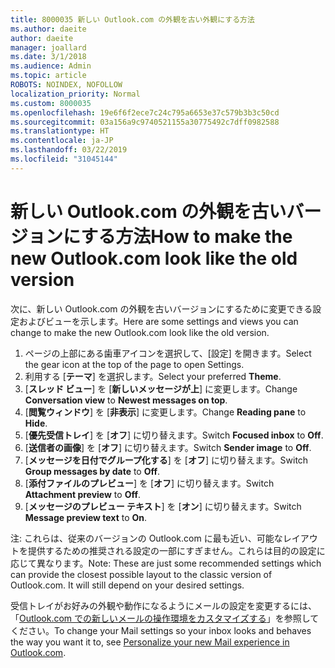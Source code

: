 ```yaml
---
title: 8000035 新しい Outlook.com の外観を古い外観にする方法
ms.author: daeite
author: daeite
manager: joallard
ms.date: 3/1/2018
ms.audience: Admin
ms.topic: article
ROBOTS: NOINDEX, NOFOLLOW
localization_priority: Normal
ms.custom: 8000035
ms.openlocfilehash: 19e6f6f2ece7c24c795a6653e37c579b3b3c50cd
ms.sourcegitcommit: 03a156a9c9740521155a30775492c7dff0982588
ms.translationtype: HT
ms.contentlocale: ja-JP
ms.lasthandoff: 03/22/2019
ms.locfileid: "31045144"
---
```

# <a name="how-to-make-the-new-outlookcom-look-like-the-old-version"></a><span data-ttu-id="3b048-102">新しい Outlook.com の外観を古いバージョンにする方法</span><span class="sxs-lookup"><span data-stu-id="3b048-102">How to make the new Outlook.com look like the old version</span></span>

<span data-ttu-id="3b048-103">次に、新しい Outlook.com の外観を古いバージョンにするために変更できる設定およびビューを示します。</span><span class="sxs-lookup"><span data-stu-id="3b048-103">Here are some settings and views you can change to make the new Outlook.com look like the old version.</span></span>

1. <span data-ttu-id="3b048-104">ページの上部にある歯車アイコンを選択して、[設定] を開きます。</span><span class="sxs-lookup"><span data-stu-id="3b048-104">Select the gear icon at the top of the page to open Settings.</span></span>
2. <span data-ttu-id="3b048-105">利用する [**テーマ**] を選択します。</span><span class="sxs-lookup"><span data-stu-id="3b048-105">Select your preferred **Theme**.</span></span>
3. <span data-ttu-id="3b048-106">[**スレッド ビュー**] を [**新しいメッセージが上**] に変更します。</span><span class="sxs-lookup"><span data-stu-id="3b048-106">Change **Conversation view** to **Newest messages on top**.</span></span>
4. <span data-ttu-id="3b048-107">[**閲覧ウィンドウ**] を [**非表示**] に変更します。</span><span class="sxs-lookup"><span data-stu-id="3b048-107">Change **Reading pane** to **Hide**.</span></span>
5. <span data-ttu-id="3b048-108">[**優先受信トレイ**] を [**オフ**] に切り替えます。</span><span class="sxs-lookup"><span data-stu-id="3b048-108">Switch **Focused inbox** to **Off**.</span></span>
6. <span data-ttu-id="3b048-109">[**送信者の画像**] を [**オフ**] に切り替えます。</span><span class="sxs-lookup"><span data-stu-id="3b048-109">Switch **Sender image** to **Off**.</span></span> 
7. <span data-ttu-id="3b048-110">[**メッセージを日付でグループ化する**] を [**オフ**] に切り替えます。</span><span class="sxs-lookup"><span data-stu-id="3b048-110">Switch **Group messages by date** to **Off**.</span></span> 
8. <span data-ttu-id="3b048-111">[**添付ファイルのプレビュー**] を [**オフ**] に切り替えます。</span><span class="sxs-lookup"><span data-stu-id="3b048-111">Switch **Attachment preview** to **Off**.</span></span> 
9. <span data-ttu-id="3b048-112">[**メッセージのプレビュー テキスト**] を [**オン**] に切り替えます。</span><span class="sxs-lookup"><span data-stu-id="3b048-112">Switch **Message preview text** to **On**.</span></span>

<span data-ttu-id="3b048-p101">注: これらは、従来のバージョンの Outlook.com に最も近い、可能なレイアウトを提供するための推奨される設定の一部にすぎません。これらは目的の設定に応じて異なります。</span><span class="sxs-lookup"><span data-stu-id="3b048-p101">Note: These are just some recommended settings which can provide the closest possible layout to the classic version of Outlook.com. It will still depend on your desired settings.</span></span>

<span data-ttu-id="3b048-115">受信トレイがお好みの外観や動作になるようにメールの設定を変更するには、「[Outlook.com での新しいメールの操作環境をカスタマイズする](https://support.office.com/article/b41c2ecb-f23c-42b3-b7f8-659646d5e58c)」を参照してください。</span><span class="sxs-lookup"><span data-stu-id="3b048-115">To change your Mail settings so your inbox looks and behaves the way you want it to, see [Personalize your new Mail experience in Outlook.com](https://support.office.com/article/b41c2ecb-f23c-42b3-b7f8-659646d5e58c).</span></span>